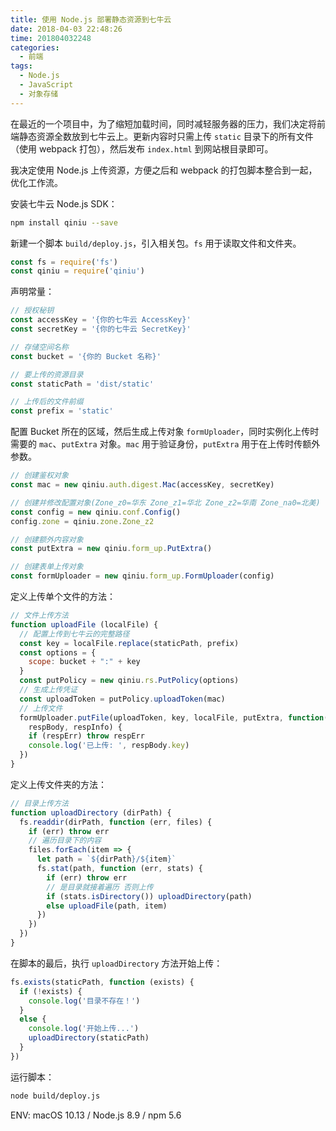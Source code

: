 ```yaml
---
title: 使用 Node.js 部署静态资源到七牛云
date: 2018-04-03 22:48:26
time: 201804032248
categories:
  - 前端
tags:
  - Node.js
  - JavaScript
  - 对象存储
---
```


在最近的一个项目中，为了缩短加载时间，同时减轻服务器的压力，我们决定将前端静态资源全数放到七牛云上。更新内容时只需上传 `static` 目录下的所有文件（使用 webpack 打包），然后发布 `index.html` 到网站根目录即可。

<!-- more -->

我决定使用 Node.js 上传资源，方便之后和 webpack 的打包脚本整合到一起，优化工作流。

安装七牛云 Node.js SDK：

``` sh
npm install qiniu --save
```

新建一个脚本 `build/deploy.js`，引入相关包。`fs` 用于读取文件和文件夹。

``` js
const fs = require('fs')
const qiniu = require('qiniu')
```

声明常量：

``` js
// 授权秘钥
const accessKey = '{你的七牛云 AccessKey}'
const secretKey = '{你的七牛云 SecretKey}'

// 存储空间名称
const bucket = '{你的 Bucket 名称}'

// 要上传的资源目录
const staticPath = 'dist/static'

// 上传后的文件前缀
const prefix = 'static'
```

配置 Bucket 所在的区域，然后生成上传对象 `formUploader`，同时实例化上传时需要的 `mac`、`putExtra` 对象。`mac` 用于验证身份，`putExtra` 用于在上传时传额外参数。

``` js
// 创建鉴权对象
const mac = new qiniu.auth.digest.Mac(accessKey, secretKey)

// 创建并修改配置对象(Zone_z0=华东 Zone_z1=华北 Zone_z2=华南 Zone_na0=北美)
const config = new qiniu.conf.Config()
config.zone = qiniu.zone.Zone_z2

// 创建额外内容对象
const putExtra = new qiniu.form_up.PutExtra()

// 创建表单上传对象
const formUploader = new qiniu.form_up.FormUploader(config)
```


定义上传单个文件的方法：

``` js
// 文件上传方法
function uploadFile (localFile) {
  // 配置上传到七牛云的完整路径
  const key = localFile.replace(staticPath, prefix)
  const options = {
    scope: bucket + ":" + key
  }
  const putPolicy = new qiniu.rs.PutPolicy(options)
  // 生成上传凭证
  const uploadToken = putPolicy.uploadToken(mac)
  // 上传文件
  formUploader.putFile(uploadToken, key, localFile, putExtra, function(respErr,
    respBody, respInfo) {
    if (respErr) throw respErr
    console.log('已上传: ', respBody.key)
  })
}
```

定义上传文件夹的方法：

``` js
// 目录上传方法
function uploadDirectory (dirPath) {
  fs.readdir(dirPath, function (err, files) {
    if (err) throw err
    // 遍历目录下的内容
    files.forEach(item => {
      let path = `${dirPath}/${item}`
      fs.stat(path, function (err, stats) {
        if (err) throw err
        // 是目录就接着遍历 否则上传
        if (stats.isDirectory()) uploadDirectory(path)
        else uploadFile(path, item) 
      })
    })
  })
}
```

在脚本的最后，执行 `uploadDirectory` 方法开始上传：

``` js
fs.exists(staticPath, function (exists) {
  if (!exists) {
    console.log('目录不存在！')
  }
  else {
    console.log('开始上传...')
    uploadDirectory(staticPath)
  }
})
```

运行脚本：

``` sh
node build/deploy.js
```

ENV: macOS 10.13 / Node.js 8.9 / npm 5.6
